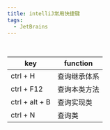 ```yaml
---
title: intelliJ常用快捷键
tags:
  - JetBrains
---
```


<br>

| key            | function |
|----------------|----------|
| ctrl + H       | 查询继承体系   |
| ctrl + F12     | 查询本类方法   |
| ctrl + alt + B | 查询实现类    |
| ctrl + N       | 查询类      |
